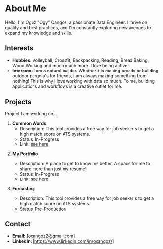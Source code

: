 # About Me

Hello, I'm Oguz "Ogy" Cangoz, a passionate Data Engineer. I thrive on quality and best practices, and I'm constantly exploring new avenues to expand my knowledge and skills.

<!--- 
## Background

Share a brief overview of your background, education, or any relevant experiences that have shaped your journey.


## Skills

Highlight your key skills. This could include programming languages, tools, methodologies, or any other relevant skills.

- **Programming Languages:** [List languages you are proficient in]
- **Tools:** [Mention tools or frameworks you are familiar with]
- **Skills:** [Any additional skills relevant to your profession]

--->
## Interests

- **Hobbies:** Volleyball, Crossfit, Backpacking, Reading, Bread Baking, Wood Working and much much more. I love being active!
- **Interests:** I am a natural builder. Whether it is making breads or building outdoor pergola's for friends, I am always making something from nothing! This is why i love working with data so much. To me, building applications and workflows is a creative outlet for me.

## Projects

Project I am working on.....
<!--- --->
1. **Common Words**
   - Description: This tool provides a free way for job seeker's to get a high match score on ATS systems. 
   - Status: In-Progress
   - Link: [see here](https://dev3983.d5vvbtfjo0jaz.amplifyapp.com/)
<!--- --->
2. **My Portfolio**
   - Description: A place to get to know me better. A space for me to share more than just my resume!
   - Status: In-Progress
   - Link: [see here](https://myportfoliobucket-ogyworld.s3.amazonaws.com/my_portfolio/index.html)

3. **Forcasting**
   - Description: This tool provides a free way for job seeker's to get a high match score on ATS systems.
   - Status: Pre-Production []()
<!--- 
4. **My Portfolio**
   - Description: [A place to get to know me better. A space for me to share more than just my resume!]
   - Status: Pre-Production
<!--- --->
## Contact

- **Email:** [ocangoz2@gmail.com]
- **LinkedIn:** [https://www.linkedin.com/in/ocangoz/]

